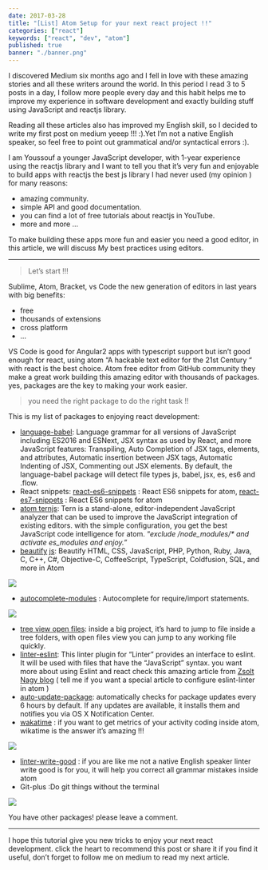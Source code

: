 ```yaml
---
date: 2017-03-28
title: "[List] Atom Setup for your next react project !!"
categories: ["react"]
keywords: ["react", "dev", "atom"]
published: true
banner: "./banner.png"
---
```


I discovered Medium six months ago and I fell in love with these amazing stories and all these writers around the world. In this period I read 3 to 5 posts in a day, I follow more people every day and this habit helps me to improve my experience in software development and exactly building stuff using JavaScript and reactjs library.

Reading all these articles also has improved my English skill, so I decided to write my first post on medium yeeep !!! :).Yet I’m not a native English speaker, so feel free to point out grammatical and/or syntactical errors :).

I am Youssouf a younger JavaScript developer, with 1-year experience using the reactjs library and I want to tell you that it’s very fun and enjoyable to build apps with reactjs the best js library I had never used (my opinion ) for many reasons:

- amazing community.
- simple API and good documentation.
- you can find a lot of free tutorials about reactjs in YouTube.
- more and more …

To make building these apps more fun and easier you need a good editor, in this article, we will discuss My best practices using editors.

---

> Let’s start !!!

Sublime, Atom, Bracket, vs Code the new generation of editors in last years with big benefits:

- free
- thousands of extensions
- cross platform
- …

VS Code is good for Angular2 apps with typescript support but isn’t good enough for react, using atom “A hackable text editor for the 21st Century “ with react is the best choice. Atom free editor from GitHub community they make a great work building this amazing editor with thousands of packages. yes, packages are the key to making your work easier.

> you need the right package to do the right task !!

This is my list of packages to enjoying react development:

- [language-babel](https://atom.io/packages/language-babel): Language grammar for all versions of JavaScript including ES2016 and ESNext, JSX syntax as used by React, and more JavaScript features: Transpiling, Auto Completion of JSX tags, elements, and attributes, Automatic insertion between JSX tags, Automatic Indenting of JSX, Commenting out JSX elements. By default, the language-babel package will detect file types js, babel, jsx, es, es6 and .flow.
- React snippets: [react-es6-snippets](https://atom.io/packages/react-es6-snippets) : React ES6 snippets for atom, [react-es7-snippets](https://atom.io/packages/react-es7-snippets) : React ES6 snippets for atom
- [atom te](https://atom.io/packages/atom-ternjs)[r](https://atom.io/packages/atom-ternjs)[njs](https://atom.io/packages/atom-ternjs): Tern is a stand-alone, editor-independent JavaScript analyzer that can be used to improve the JavaScript integration of existing editors. with the simple configuration, you get the best JavaScript code intelligence for atom. “_exclude /node_modules/\* and activate es_modules and enjoy.”_
- [beautify](https://atom.io/packages/atom-beautify) [j](https://atom.io/packages/atom-beautify)[s](https://atom.io/packages/atom-beautify): Beautify HTML, CSS, JavaScript, PHP, Python, Ruby, Java, C, C++, C#, Objective-C, CoffeeScript, TypeScript, Coldfusion, SQL, and more in Atom

![](https://cdn-images-1.medium.com/max/800/0*0gaCsNJC1LfCZ_3K.)

- [autocomplete-modules](https://atom.io/packages/autocomplete-modules) : Autocomplete for require/import statements.

![](https://cdn-images-1.medium.com/max/800/0*7iqkwnYZ4z8JcDmZ.)

- [tree view open files](https://atom.io/packages/tree-view-open-files): inside a big project, it’s hard to jump to file inside a tree folders, with open files view you can jump to any working file quickly.
- [linter-eslint](https://atom.io/packages/linter-eslint): This linter plugin for “Linter” provides an interface to eslint. It will be used with files that have the “JavaScript” syntax. you want more about using Eslint and react check this amazing article from [Zsolt Nagy blog](http://www.zsoltnagy.eu/use-eslint-like-a-pro-with-es6-and-react/%20) ( tell me if you want a special article to configure eslint-linter in atom )
- [auto-up](https://atom.io/packages/auto-update-packages)[date-package](https://atom.io/packages/auto-update-packages): automatically checks for package updates every 6 hours by default. If any updates are available, it installs them and notifies you via OS X Notification Center.
- [wakatime](https://atom.io/packages/wakatime) : if you want to get metrics of your activity coding inside atom, wikatime is the answer it’s amazing !!!

![](https://cdn-images-1.medium.com/max/800/0*8CJ0nkLxo3CFEI-9.)

- [linter-write-good](https://atom.io/packages/linter-write-good) : if you are like me not a native English speaker linter write good is for you, it will help you correct all grammar mistakes inside atom
- Git-plus :Do git things without the terminal

![](https://cdn-images-1.medium.com/max/800/0*c9XtKcyQGYJiCR1j.)

You have other packages! please leave a comment.

---

I hope this tutorial give you new tricks to enjoy your next react development. click the heart to recommend this post or share it if you find it useful, don’t forget to follow me on medium to read my next article.
